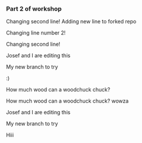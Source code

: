### Part 2 of workshop

Changing second line!
Adding new line to forked repo



Changing line number 2!

Changing second line!


Josef and I are editing this

My new branch to try

:) 

How much wood can a woodchuck chuck?


How much wood can a woodchuck chuck? wowza 

Josef and I are editing this


My new branch to try

Hiii 


